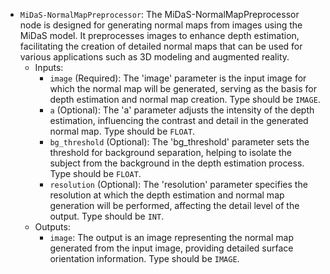 - `MiDaS-NormalMapPreprocessor`: The MiDaS-NormalMapPreprocessor node is designed for generating normal maps from images using the MiDaS model. It preprocesses images to enhance depth estimation, facilitating the creation of detailed normal maps that can be used for various applications such as 3D modeling and augmented reality.
    - Inputs:
        - `image` (Required): The 'image' parameter is the input image for which the normal map will be generated, serving as the basis for depth estimation and normal map creation. Type should be `IMAGE`.
        - `a` (Optional): The 'a' parameter adjusts the intensity of the depth estimation, influencing the contrast and detail in the generated normal map. Type should be `FLOAT`.
        - `bg_threshold` (Optional): The 'bg_threshold' parameter sets the threshold for background separation, helping to isolate the subject from the background in the depth estimation process. Type should be `FLOAT`.
        - `resolution` (Optional): The 'resolution' parameter specifies the resolution at which the depth estimation and normal map generation will be performed, affecting the detail level of the output. Type should be `INT`.
    - Outputs:
        - `image`: The output is an image representing the normal map generated from the input image, providing detailed surface orientation information. Type should be `IMAGE`.
